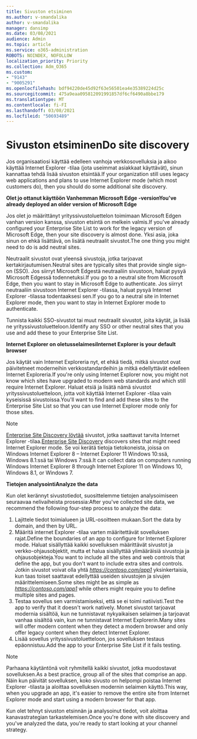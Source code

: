 ```yaml
---
title: Sivuston etsiminen
ms.author: v-smandalika
author: v-smandalika
manager: dansimp
ms.date: 03/08/2021
audience: Admin
ms.topic: article
ms.service: o365-administration
ROBOTS: NOINDEX, NOFOLLOW
localization_priority: Priority
ms.collection: Adm_O365
ms.custom:
- "9143"
- "9005291"
ms.openlocfilehash: bdf94220de45d92f63e56501ea4e35389224d25c
ms.sourcegitcommit: 475a9eaa095812091991857df6cf6490a8bbe179
ms.translationtype: MT
ms.contentlocale: fi-FI
ms.lasthandoff: 03/08/2021
ms.locfileid: "50693489"
---
```

# <a name="do-site-discovery"></a><span data-ttu-id="32dce-102">Sivuston etsiminen</span><span class="sxs-lookup"><span data-stu-id="32dce-102">Do site discovery</span></span>

<span data-ttu-id="32dce-103">Jos organisaatiosi käyttää edelleen vanhoja verkkosovelluksia ja aikoo käyttää Internet Explorer -tilaa (jota useimmat asiakkaat käyttävät), sinun kannattaa tehdä lisää sivuston etsintää.</span><span class="sxs-lookup"><span data-stu-id="32dce-103">If your organization still uses legacy web applications and plans to use Internet Explorer mode (which most customers do), then you should do some additional site discovery.</span></span>

<span data-ttu-id="32dce-104">**Olet jo ottanut käyttöön Vanhemman Microsoft Edge -version**</span><span class="sxs-lookup"><span data-stu-id="32dce-104">**You've already deployed an older version of Microsoft Edge**</span></span>

<span data-ttu-id="32dce-105">Jos olet jo määrittänyt yrityssivustoluettelon toimimaan Microsoft Edgen vanhan version kanssa, sivuston etsintä on melkein valmis.</span><span class="sxs-lookup"><span data-stu-id="32dce-105">If you've already configured your Enterprise Site List to work for the legacy version of Microsoft Edge, then your site discovery is almost done.</span></span> <span data-ttu-id="32dce-106">Yksi asia, joka sinun on ehkä lisättävä, on lisätä neutraalit sivustot.</span><span class="sxs-lookup"><span data-stu-id="32dce-106">The one thing you might need to do is add neutral sites.</span></span>

<span data-ttu-id="32dce-107">Neutraalit sivustot ovat yleensä sivustoja, jotka tarjoavat kertakirjautumisen.</span><span class="sxs-lookup"><span data-stu-id="32dce-107">Neutral sites are typically sites that provide single sign-on (SSO).</span></span> <span data-ttu-id="32dce-108">Jos siirryt Microsoft Edgestä neutraaliin sivustoon, haluat pysyä Microsoft Edgessä todennetuksi.</span><span class="sxs-lookup"><span data-stu-id="32dce-108">If you go to a neutral site from Microsoft Edge, then you want to stay in Microsoft Edge to authenticate.</span></span> <span data-ttu-id="32dce-109">Jos siirryt neutraaliin sivustoon Internet Explorer -tilassa, haluat pysyä Internet Explorer -tilassa todentaaksesi sen.</span><span class="sxs-lookup"><span data-stu-id="32dce-109">If you go to a neutral site in Internet Explorer mode, then you want to stay in Internet Explorer mode to authenticate.</span></span>

<span data-ttu-id="32dce-110">Tunnista kaikki SSO-sivustot tai muut neutraalit sivustot, joita käytät, ja lisää ne yrityssivustoluetteloon.</span><span class="sxs-lookup"><span data-stu-id="32dce-110">Identify any SSO or other neutral sites that you use and add these to your Enterprise Site List.</span></span>

<span data-ttu-id="32dce-111">**Internet Explorer on oletusselaimesi**</span><span class="sxs-lookup"><span data-stu-id="32dce-111">**Internet Explorer is your default browser**</span></span>

<span data-ttu-id="32dce-112">Jos käytät vain Internet Exploreria nyt, et ehkä tiedä, mitkä sivustot ovat päivitetneet moderneihin verkkostandardeihin ja mitkä edellyttävät edelleen Internet Exploreria.</span><span class="sxs-lookup"><span data-stu-id="32dce-112">If you're only using Internet Explorer now, you might not know which sites have upgraded to modern web standards and which still require Internet Explorer.</span></span> <span data-ttu-id="32dce-113">Haluat etsiä ja lisätä nämä sivustot yrityssivustoluetteloon, jotta voit käyttää Internet Explorer -tilaa vain kyseisissä sivustoissa.</span><span class="sxs-lookup"><span data-stu-id="32dce-113">You'll want to find and add these sites to the Enterprise Site List so that you can use Internet Explorer mode only for those sites.</span></span>

> [!NOTE]
> <span data-ttu-id="32dce-114">[Enterprise Site Discovery löytää](https://docs.microsoft.com/internet-explorer/ie11-deploy-guide/collect-data-using-enterprise-site-discovery) sivustot, jotka saattavat tarvita Internet Explorer -tilaa.</span><span class="sxs-lookup"><span data-stu-id="32dce-114">[Enterprise Site Discovery](https://docs.microsoft.com/internet-explorer/ie11-deploy-guide/collect-data-using-enterprise-site-discovery) discovers sites that might need Internet Explorer mode.</span></span> <span data-ttu-id="32dce-115">Se voi kerätä tietoja tietokoneista, joissa on Windows Internet Explorer 8 – Internet Explorer 11 Windows 10:ssä, Windows 8.1:ssä tai Windows 7:ssä.</span><span class="sxs-lookup"><span data-stu-id="32dce-115">It can collect data on computers running Windows Internet Explorer 8 through Internet Explorer 11 on Windows 10, Windows 8.1, or Windows 7.</span></span>

<span data-ttu-id="32dce-116">**Tietojen analysointi**</span><span class="sxs-lookup"><span data-stu-id="32dce-116">**Analyze the data**</span></span>

<span data-ttu-id="32dce-117">Kun olet kerännyt sivustotiedot, suosittelemme tietojen analysoimiseen seuraavaa nelivaiheista prosessia:</span><span class="sxs-lookup"><span data-stu-id="32dce-117">After you've collected site data, we recommend the following four-step process to analyze the data:</span></span>
1. <span data-ttu-id="32dce-118">Lajittele tiedot toimialueen ja URL-osoitteen mukaan.</span><span class="sxs-lookup"><span data-stu-id="32dce-118">Sort the data by domain, and then by URL.</span></span>
2. <span data-ttu-id="32dce-119">Määritä internet Explorer -tilaa varten määritettävät sovelluksen rajat.</span><span class="sxs-lookup"><span data-stu-id="32dce-119">Define the boundaries of an app to configure for Internet Explorer mode.</span></span> <span data-ttu-id="32dce-120">Haluat sisällyttää kaikki sovelluksen määrittävät sivustot ja verkko-ohjausobjektit, mutta et halua sisällyttää ylimääräisiä sivustoja ja ohjausobjekteja.</span><span class="sxs-lookup"><span data-stu-id="32dce-120">You want to include all the sites and web controls that define the app, but you don't want to include extra sites and controls.</span></span> <span data-ttu-id="32dce-121">Jotkin sivustot voivat olla yhtä *https://contoso.com/app1* yksinkertaisia, kun taas toiset saattavat edellyttää useiden sivustojen ja sivujen määrittelemiseen.</span><span class="sxs-lookup"><span data-stu-id="32dce-121">Some sites might be as simple as *https://contoso.com/app1* while others might require you to define multiple sites and pages.</span></span>
3. <span data-ttu-id="32dce-122">Testaa sovellus sen varmistamiseksi, että se ei toimi natiivisti.</span><span class="sxs-lookup"><span data-stu-id="32dce-122">Test the app to verify that it doesn't work natively.</span></span> <span data-ttu-id="32dce-123">Monet sivustot tarjoavat modernia sisältöä, kun ne tunnistavat nykyaikaisen selaimen ja tarjoavat vanhaa sisältöä vain, kun ne tunnistavat Internet Explorerin.</span><span class="sxs-lookup"><span data-stu-id="32dce-123">Many sites will offer modern content when they detect a modern browser and only offer legacy content when they detect Internet Explorer.</span></span>
4. <span data-ttu-id="32dce-124">Lisää sovellus yrityssivustoluetteloon, jos sovelluksen testaus epäonnistuu.</span><span class="sxs-lookup"><span data-stu-id="32dce-124">Add the app to your Enterprise Site List if it fails testing.</span></span>

> [!NOTE]
> <span data-ttu-id="32dce-125">Parhaana käytäntönä voit ryhmitellä kaikki sivustot, jotka muodostavat sovelluksen.</span><span class="sxs-lookup"><span data-stu-id="32dce-125">As a best practice, group all of the sites that comprise an app.</span></span> <span data-ttu-id="32dce-126">Näin kun päivität sovelluksen, koko sivusto on helpompi poistaa Internet Explorer -tilasta ja aloittaa sovelluksen modernin selaimen käyttö.</span><span class="sxs-lookup"><span data-stu-id="32dce-126">This way, when you upgrade an app, it's easier to remove the entire site from Internet Explorer mode and start using a modern browser for that app.</span></span>

<span data-ttu-id="32dce-127">Kun olet tehnyt sivuston etsinnän ja analysoinut tiedot, voit aloittaa kanavastrategian tarkastelemisen.</span><span class="sxs-lookup"><span data-stu-id="32dce-127">Once you're done with site discovery and you've analyzed the data, you're ready to start looking at your channel strategy.</span></span>

